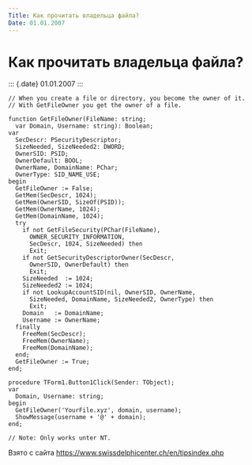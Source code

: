 ```yaml
---
Title: Как прочитать владельца файла?
Date: 01.01.2007
---
```



Как прочитать владельца файла?
==============================

::: {.date}
01.01.2007
:::

    // When you create a file or directory, you become the owner of it. 
    // With GetFileOwner you get the owner of a file. 
     
    function GetFileOwner(FileName: string; 
      var Domain, Username: string): Boolean; 
    var 
      SecDescr: PSecurityDescriptor; 
      SizeNeeded, SizeNeeded2: DWORD; 
      OwnerSID: PSID; 
      OwnerDefault: BOOL; 
      OwnerName, DomainName: PChar; 
      OwnerType: SID_NAME_USE; 
    begin 
      GetFileOwner := False; 
      GetMem(SecDescr, 1024); 
      GetMem(OwnerSID, SizeOf(PSID)); 
      GetMem(OwnerName, 1024); 
      GetMem(DomainName, 1024); 
      try 
        if not GetFileSecurity(PChar(FileName), 
          OWNER_SECURITY_INFORMATION, 
          SecDescr, 1024, SizeNeeded) then 
          Exit; 
        if not GetSecurityDescriptorOwner(SecDescr, 
          OwnerSID, OwnerDefault) then 
          Exit; 
        SizeNeeded  := 1024; 
        SizeNeeded2 := 1024; 
        if not LookupAccountSID(nil, OwnerSID, OwnerName, 
          SizeNeeded, DomainName, SizeNeeded2, OwnerType) then 
          Exit; 
        Domain   := DomainName; 
        Username := OwnerName; 
      finally 
        FreeMem(SecDescr); 
        FreeMem(OwnerName); 
        FreeMem(DomainName); 
      end; 
      GetFileOwner := True; 
    end; 
     
    procedure TForm1.Button1Click(Sender: TObject); 
    var 
      Domain, Username: string; 
    begin 
      GetFileOwner('YourFile.xyz', domain, username); 
      ShowMessage(username + '@' + domain); 
    end; 
     
    // Note: Only works unter NT.

Взято с сайта <https://www.swissdelphicenter.ch/en/tipsindex.php>
